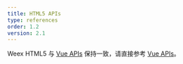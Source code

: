 ```yaml
---
title: HTML5 APIs 
type: references
order: 1.2
version: 2.1
---
```


Weex HTML5 与 [Vue APIs](https://vuejs.org/v2/api/) 保持一致，请直接参考 [Vue APIs](https://vuejs.org/v2/api/)。